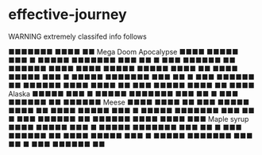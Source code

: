 # effective-journey
WARNING extremely classifed info follows




■■■■■■■ ■■■■ ■■ Mega Doom Apocalypse ■■■■ ■■■■■ ■■■ ■ ■■■■■ ■■■■■■■ ■■■ ■■ ■ ■■■ ■■■■■■ ■■ ■■■■■■ ■■■■ ■■■■ ■■■■■ ■■■■■  ■■■■ ■■ ■■■■ ■■■■■ ■■■ ■ ■■■■■ ■■■■■■■ ■■■ ■■ ■ ■■■ ■■■■■■ ■■ ■■■■■■ ■■■■ ■■■■ ■■ ■■■ ■■■■■ ■■■■ ■■ ■■■■ Alaska ■■■■■ ■■■ ■ ■■■■■ ■■■■■■■ ■■■ ■■ ■ ■■■ ■■■■■■ ■■ ■■■■■■ Meese ■■■■ ■■■■ ■■ ■■■ ■■■■■ ■■■■ ■■ ■■■■ ■■■■■ ■■■ ■ ■■■■■ ■■■■■■■ ■■■ ■■ ■ ■■■ ■■■■■■ ■■ ■■■■■■ ■■■■ ■■■■ ■■■ Maple syrup ■■■■ ■■■■■ ■■■ ■ ■■■■■ ■■■■■■■ ■■■ ■■ ■ ■■■ ■■■■■■ ■■ ■■■■ ■■■■■ ■■■ ■ ■■■■■ ■■■■■■■ ■■■ ■■ ■ ■■■ ■■■■■■ ■■
